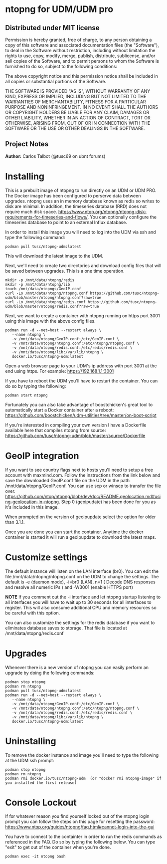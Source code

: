 # ntopng for UDM/UDM pro

## Distributed under MIT license

Permission is hereby granted, free of charge, to any person obtaining a copy of this software and associated documentation files (the "Software"), to deal in the Software without restriction, including without limitation the rights to use, copy, modify, merge, publish, distribute, sublicense, and/or sell copies of the Software, and to permit persons to whom the Software is furnished to do so, subject to the following conditions:

The above copyright notice and this permission notice shall be included in all copies or substantial portions of the Software.

THE SOFTWARE IS PROVIDED "AS IS", WITHOUT WARRANTY OF ANY KIND, EXPRESS OR IMPLIED, INCLUDING BUT NOT LIMITED TO THE WARRANTIES OF MERCHANTABILITY, FITNESS FOR A PARTICULAR PURPOSE AND NONINFRINGEMENT. IN NO EVENT SHALL THE AUTHORS OR COPYRIGHT HOLDERS BE LIABLE FOR ANY CLAIM, DAMAGES OR OTHER LIABILITY, WHETHER IN AN ACTION OF CONTRACT, TORT OR OTHERWISE, ARISING FROM, OUT OF OR IN CONNECTION WITH THE SOFTWARE OR THE USE OR OTHER DEALINGS IN THE SOFTWARE.

## Project Notes
**Author:** Carlos Talbot (@tusc69 on ubnt forums)

# Installing

This is a prebuilt image of ntopng to run directly on an UDM or UDM PRO. The Docker image has been configured to perserve data between upgrades. ntopng uses an in memory database known as redis so writes to disk are minimal. In addition, the timeseries database (RRD) does not require much disk space. https://www.ntop.org/ntopng/ntopng-disk-requirements-for-timeseries-and-flows/. You can optionally configure the timeseries database to point to an external Influx database.

In order to install this image you will need to log into the UDM via ssh and type the following command:

```
podman pull tusc/ntopng-udm:latest
```
This will download the latest image to the UDM.

Next, we'll need to create two directories and download config files that will be saved between upgrades. This is a one time operation.

```
mkdir -p /mnt/data/ntopng/redis
mkdir -p /mnt/data/ntopng/lib
touch /mnt/data/ntopngs/GeoIP.conf
curl -Lo /mnt/data/ntopng/ntopng.conf https://github.com/tusc/ntopng-udm/blob/master/ntopng/ntopng.conf?raw=true
curl -Lo /mnt/data/ntopng/redis.conf https://github.com/tusc/ntopng-udm/blob/master/ntopng/redis.conf?raw=true
```

Next, we want to create a container with ntopng running on https port 3001 using this image with the above config files.

```
podman run -d --net=host --restart always \
   --name ntopng \
   -v /mnt/data/ntopng/GeoIP.conf:/etc/GeoIP.conf \
   -v /mnt/data/ntopng/ntopng.conf:/etc/ntopng/ntopng.conf \
   -v /mnt/data/ntopng/redis.conf:/etc/redis/redis.conf \
   -v /mnt/data/ntopng/lib:/var/lib/ntopng \
   docker.io/tusc/ntopng-udm:latest
````
Open a web browser page to your UDM's ip address with port 3001 at the end using https. For example: https://192.168.1.1:3001


If you have to reboot the UDM you'll have to restart the container. You can do so by typing the following:

```
podman start ntopng
```
Fortunately you can also take advantage of boostchicken's great tool to automatically start a Docker container after a reboot:
https://github.com/boostchicken/udm-utilities/tree/master/on-boot-script

If you're interested in compiling your own version I have a Dockerfile available here that compiles ntopng from source: https://github.com/tusc/ntopng-udm/blob/master/source/Dockerfile

# GeoIP integration

If you want to see country flags next to hosts you'll need to setup a free account with maxmind.com. Follow the instructions from the link below and save the downloaded GeoIP.conf file on the UDM in the path /mnt/data/ntopng/GeoIP.conf. You can use scp or winscp to transfer the file over.  https://github.com/ntop/ntopng/blob/dev/doc/README.geolocation.md#using-geolocation-in-ntopng. Step 0 (geoipudate) has been done for you as it's included in this image.<br/>

When prompted on the version of geoipupdate select the option for older than 3.1.1.

Once you are done you can start the container. Anytime the docker container is started it will run a geoipupdate to download the latest maps.

# Customize settings

The default instance will listen on the LAN interface (br0). You can edit the file /mnt/data/ntopng/ntopng.conf on the UDM to change the settings. The default is -e (daemon mode), -i=br0 (LAN), n=1 ( Decode DNS responses and resolve all numeric IPs ) and -W3001 (enable HTTPS port)

**NOTE** If you comment out the -i interface and let ntopng startup listening to all interfaces you will have to wait up to 30 seconds for all interfaces to register. This will also consume additional CPU and memory resources so be careful with this option.

You can also customize the settings for the redis database if you want to eliminates database saves to storage. That file is located at /mnt/data/ntopng/redis.conf


# Upgrades

Whenever there is a new version of ntopng you can easily perform an upgrade by doing the following commands:

```
podman stop ntopng
podman rm ntopng
podman pull tusc/ntopng-udm:latest
podman run -d --net=host --restart always \
   --name ntopng \
   -v /mnt/data/ntopng/GeoIP.conf:/etc/GeoIP.conf \
   -v /mnt/data/ntopng/ntopng.conf:/etc/ntopng/ntopng.conf \
   -v /mnt/data/ntopng/redis.conf:/etc/redis/redis.conf \
   -v /mnt/data/ntopng/lib:/var/lib/ntopng \
   docker.io/tusc/ntopng-udm:latest
```

# Uninstalling

To remove the docker instance and image you'll need to type the following at the UDM ssh prompt:


```
podman stop ntopng
podman rm ntopng
podman rmi docker.io/tusc/ntopng-udm  (or "docker rmi ntopng-image" if you installed the first release)
```

# Console Lockout

If for whatever reason you find yourself locked out of the ntopng login prompt you can follow the steps on this page for resetting the password:
https://www.ntop.org/guides/ntopng/faq.html#cannot-login-into-the-gui

You have to connect to the containter in order to run the redis commands as referenced in the FAQ. Do so by typing the following below. You can type "exit" to get out of the container when you're done.
```
podman exec -it ntopng bash
```
